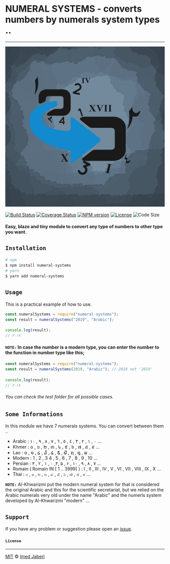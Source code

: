 # NUMERAL SYSTEMS - converts numbers by numerals system types ..

---

![imed-jaberi](logo.png)

[![Build Status][travis-img]][travis-url]
[![Coverage Status][coverage-img]][coverage-url]
[![NPM version][npm-badge]][npm-url]
[![License][license-badge]][license-url]
![Code Size][code-size-badge]

<!-- ***************** -->

[travis-img]: https://travis-ci.org/3imed-jaberi/numeral-systems.svg?branch=master
[travis-url]: https://travis-ci.org/3imed-jaberi/numeral-systems
[coverage-img]: https://coveralls.io/repos/github/3imed-jaberi/numeral-systems/badge.svg?branch=master
[coverage-url]: https://coveralls.io/github/3imed-jaberi/numeral-systems?branch=master
[npm-badge]: https://img.shields.io/npm/v/numeral-systems.svg?style=flat
[npm-url]: https://www.npmjs.com/package/numeral-systems
[license-badge]: https://img.shields.io/badge/license-MIT-green.svg?style=flat-square
[license-url]: https://github.com/3imed-jaberi/numeral-systems/blob/master/LICENSE
[code-size-badge]: https://img.shields.io/github/languages/code-size/3imed-jaberi/numeral-systems
[new-issue]: https://github.com/3imed-jaberi/numeral-systems/issues/new

<!-- ***************** -->

#### Easy, blaze and tiny module to convert any type of numbers to other type you want.

## `Installation`

```bash
# npm
$ npm install numeral-systems
# yarn
$ yarn add numeral-systems
```

## `Usage`

This is a practical example of how to use.

```javascript
const numeralSystems = require("numeral-systems");
const result = numeralSystems("2019", "Arabic");

console.log(result);
// ۲۰۱۹
```

#### **`NOTE:`** In case the number is a modern type, you can enter the number to the function in number type like this;

```javascript
const numeralSystems = require("numeral-systems");
const result = numeralSystems(2019, "Arabic"); // 2019 not '2019'

console.log(result);
// ۲۰۱۹
```

###### You can check the test folder for all possible cases.

## `Some Informations`

In this module we have 7 numerals systems. You can convert between them ..

- Arabic : ٠ , ١ , ٢ , ٣ , ٤ , ٥ , ٦ , ٧ , ٨ , ٩ , ١٠ ...
- Khmer : ០ , ១ , ២ , ៣ , ៤ , ៥ , ៦ , ៧ , ៨ , ៩ ...
- Lao : ໐ , ໑ , ໒ , ໓ , ໔ , ໕ , ໖ , ໗ , ໘ , ໙ ...
- Modern : 1 , 2 , 3 4 , 5 , 6 , 7 , 8 , 9 , 10 ...
- Persian : ٠ , ١ , ٢ , ٣ ,۴, ۵ , ۶ , ٧ , ٨ , ٩ , ١٠ ...
- Romain ( Romain IN [ 1 .. 3999] ) : I , II , III , IV , V , VI , VII , VIII , IX , X ...
- Thai : ๐ , ๑ , ๒ , ๓ , ๔ , ๕ , ๖ , ๗ , ๘ , ๙ ...

**`NOTE:`** Al-Khwarizmi put the modern numeral system for that is considered the original Arabic and this for the scientific secretariat, but we relied on the Arabic numerals very old under the name "Arabic" and the numerls system developed by Al-Khwarizmi "modern" ...

## `Support`

If you have any problem or suggestion please open an [issue][new-issue].

#### `License`

---

[MIT](LICENSE) &copy; [Imed Jaberi](https://github.com/3imed-jaberi)
